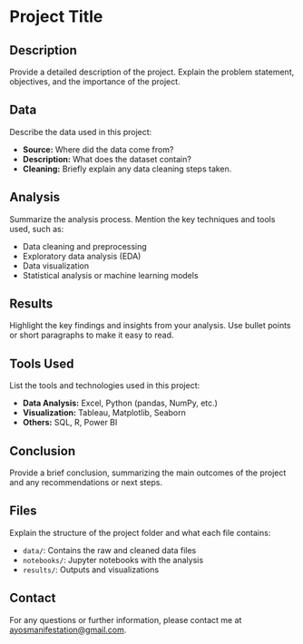 # Project Title

## Description

Provide a detailed description of the project. Explain the problem statement, objectives, and the importance of the project.

## Data

Describe the data used in this project:
- **Source:** Where did the data come from?
- **Description:** What does the dataset contain?
- **Cleaning:** Briefly explain any data cleaning steps taken.

## Analysis

Summarize the analysis process. Mention the key techniques and tools used, such as:
- Data cleaning and preprocessing
- Exploratory data analysis (EDA)
- Data visualization
- Statistical analysis or machine learning models

## Results

Highlight the key findings and insights from your analysis. Use bullet points or short paragraphs to make it easy to read.

## Tools Used

List the tools and technologies used in this project:
- **Data Analysis:** Excel, Python (pandas, NumPy, etc.)
- **Visualization:** Tableau, Matplotlib, Seaborn
- **Others:** SQL, R, Power BI

## Conclusion

Provide a brief conclusion, summarizing the main outcomes of the project and any recommendations or next steps.

## Files

Explain the structure of the project folder and what each file contains:
- `data/`: Contains the raw and cleaned data files
- `notebooks/`: Jupyter notebooks with the analysis
- `results/`: Outputs and visualizations

## Contact

For any questions or further information, please contact me at ayosmanifestation@gmail.com.
